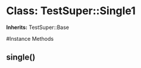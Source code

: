 # Class: TestSuper::Single1
**Inherits:** TestSuper::Base
    




#Instance Methods
## single() [](#method-i-single)

